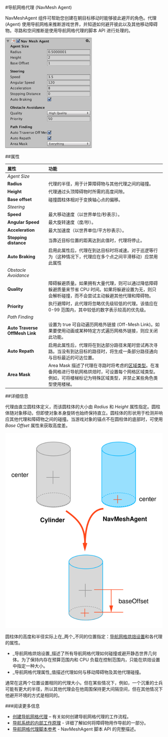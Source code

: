 #导航网格代理 (NavMesh Agent)

NavMeshAgent 组件可帮助您创建在朝目标移动时能够彼此避开的角色。代理 (Agent) 使用导航网格来推断游戏世界，并知道如何避开彼此以及其他移动障碍物。寻路和空间推断是使用导航网格代理的脚本 API 进行处理的。

![](../uploads/Main/NavMeshAgent.png) 

##属性

|属性 |功能 |
|:---|:---|
|_Agent Size_||
|**Radius** |代理的半径，用于计算障碍物与其他代理之间的碰撞。 |
|**Height** |代理通过头顶障碍物时所需的高度间隙。 |
|**Base offset** |碰撞圆柱体相对于变换轴心点的偏移。 |
|_Steering_ ||
|**Speed** |最大移动速度（以世界单位/秒表示）。 |
|**Angular Speed** |最大旋转速度（度/秒）。|
|**Acceleration** |最大加速度（以世界单位/平方秒表示）。|
|**Stopping distance** |当靠近目标位置的距离达到此值时，代理将停止。 |
|**Auto Braking** |启用此属性后，代理在到达目标时将减速。对于巡逻等行为（这种情况下，代理应在多个点之间平滑移动）应禁用此属性 |
|_Obstacle Avoidance_ ||
|**Quality** |障碍躲避质量。如果拥有大量代理，则可以通过降低障碍躲避质量来节省 CPU 时间。如果将躲避设置为无，则只会解析碰撞，而不会尝试主动躲避其他代理和障碍物。 |
|**Priority** |执行避障时，此代理将忽略优先级较低的代理。该值应在 0-99 范围内，其中较低的数字表示较高的优先级。 |
|_Path Finding_ ||
|**Auto Traverse OffMesh Link** |设置为 true 可自动遍历网格外链接 (Off-Mesh Link)。如果要使用动画或某种特定方式遍历网格外链接，则应关闭此功能。 |
|**Auto Repath** |启用此属性后，代理将在到达部分路径末尾时尝试再次寻路。当没有到达目标的路径时，将生成一条部分路径通向与目标最近的可达位置。 |
|**Area Mask** |Area Mask 描述了代理在寻路时将考虑的[区域类型](nav-AreasAndCosts.html)。在准备网格进行导航网格烘焙时，可设置每个网格区域类型。例如，可将楼梯标记为特殊区域类型，并禁止某些角色类型使用楼梯。 |

##详细信息

代理由直立圆柱体定义，而该圆柱体的大小由 _Radius_ 和 _Height_ 属性指定。圆柱体随对象移动，但即使对象本身旋转也始终保持直立。圆柱体的形状用于检测并响应其他代理和障碍物之间的碰撞。当游戏对象的锚点不在圆柱体的底部时，可使用 _Base Offset_ 属性来获取高度差。

![](../uploads/Main/NavMeshAgentOffset.svg) 

圆柱体的高度和半径实际上在_两个_不同的位置指定：[导航网格烘焙设置](nav-BuildingNavMesh.html)和各代理的属性。

- _导航网格烘焙设置_描述了所有导航网格代理如何碰撞或避开静态世界几何体。为了保持内存在预算范围内和 CPU 负载在控制范围内，只能在烘焙设置中指定一种大小。
- _导航网格代理属性_值描述代理如何与移动障碍物及其他代理碰撞。

通常在这两个位置设置相同的代理大小。但在某些情况下，例如，一个沉重的士兵可能有更大的半径，所以其他代理会在他周围保持更大间隔空间，但在其他情况下他避开环境的方式是相同的。

###阅读更多信息
- [创建导航网格代理](nav-CreateNavMeshAgent.html) – 有关如何创建导航网格代理的工作流程。
- [导航系统的内部工作原理](nav-InnerWorkings.html) - 详细了解如何将障碍物用作导航的一部分。
- [导航网格代理脚本参考](../ScriptReference/AI.NavMeshAgent.html) - NavMeshAgent 脚本 API 的完整描述。
